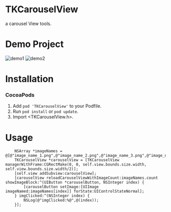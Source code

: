 # TKCarouselView
a carousel View tools.

Demo Project
==============

![demo1](https://github.com/libtinker/TKCarouselView/blob/master/TKCarouselView/demo3.png)
![demo2](https://github.com/libtinker/TKCarouselView/blob/master/TKCarouselView/demo4.png)

Installation
==============
### CocoaPods
1. Add `pod 'TKCarouselView'` to your Podfile.
2. Run `pod install` or `pod update`.
3. Import \<TKCarouselView.h\>.

Usage
==============

```
    NSArray *imageNames = @[@"image_name_1.png",@"image_name_2.png",@"image_name_3.png",@"image_name_4.png"];
    TKCarouselView *carouselView = [TKCarouselView managerWithFrame:CGRectMake(0, 0, self.view.bounds.size.width, self.view.bounds.size.width/2)];
    [self.view addSubview:carouselView];
    [carouselView reloadCarouselViewWithImageCount:imageNames.count showImageBlock:^(UIButton *carouselButton, NSInteger index) {
        [carouselButton setImage:[UIImage imageNamed:imageNames[index]] forState:UIControlStateNormal];
    } imgClicked:^(NSInteger index) {
        NSLog(@"imgClicked:%@",@(index));
    }];
```


